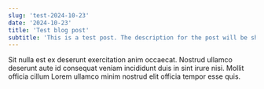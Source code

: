```yaml
---
slug: 'test-2024-10-23'
date: '2024-10-23'
title: 'Test blog post'
subtitle: 'This is a test post. The description for the post will be shown here.'
---
```


Sit nulla est ex deserunt exercitation anim occaecat. Nostrud ullamco deserunt aute id consequat veniam incididunt duis in sint irure nisi. Mollit officia cillum Lorem ullamco minim nostrud elit officia tempor esse quis.
